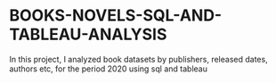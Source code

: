 # BOOKS-NOVELS-SQL-AND-TABLEAU-ANALYSIS
In this project, I analyzed book datasets by publishers, released dates, authors etc, for the period 2020 using sql and tableau
